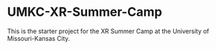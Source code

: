 # UMKC-XR-Summer-Camp
This is the starter project for the XR Summer Camp at the University of Missouri-Kansas City.
